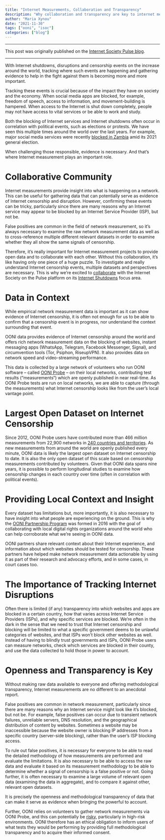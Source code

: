 ```yaml
---
title: "Internet Measurements, Collaboration and Transparency"
description: "Why collaboration and transparency are key to internet measurement."
author: "Maria Xynou"
date: "2021-11-30"
tags: ["ooni", "isoc"]
categories: ["blog"]
---
```


-----------------------------------------------------------------------------------------------------------

This post was originally published on the [Internet Society Pulse blog](https://pulse.internetsociety.org/blog/internet-measurements-collaboration-and-transparency).

--------------------------------------------------------------------------------------------------------------------------

With Internet shutdowns, disruptions and censorship events on the increase
around the world, tracking where such events are happening and gathering
evidence to help in the fight against them is becoming more and more
important.

Tracking these events is crucial because of the impact they have on society and
the economy. When social media apps are blocked, for example, freedom of
speech, access to information, and movement-building is hampered. When access
to the Internet is shut down completely, people may not have access to vital
services or be able to work and study.

Both the blocking of Internet services and Internet shutdowns often occur in
correlation with political events, such as elections or protests. We have seen
this multiple times around the world over the last years. For example, major
social media services were recently [blocked in Zambia](https://ooni.org/post/2021-zambia-social-media-blocks-amid-elections/) amid its 2021 general
election.

When challenging those responsible, evidence is necessary. And that’s where
Internet measurement plays an important role. 

# Collaborative Community

Internet measurements provide insight into what is happening on a network. This
can be useful for gathering data that can potentially serve as evidence of
Internet censorship and disruption. However, confirming these events can be
tricky, particularly since there are many reasons why an Internet service may
appear to be blocked by an Internet Service Provider (ISP), but not be.

False positives are common in the field of network measurement, so it’s always
necessary to examine the raw network measurement data as well as to
cross-reference multiple different relevant datasets in order to examine
whether they all show the same signals of censorship.

Therefore, it’s really important for Internet measurement projects to provide
open data and to collaborate with each other. Without this collaboration, it’s
like having only one piece of a huge puzzle. To investigate and really
understand Internet censorship events, multiple datasets and perspectives are
necessary. This is why we’re excited to [collaborate](https://pulse.internetsociety.org/partners) with the Internet Society
on the Pulse platform on its [Internet Shutdowns](https://pulse.internetsociety.org/shutdowns) focus area. 

# Data in Context

While empirical network measurement data is important as it can show evidence of
Internet censorship, it is often not enough for us to be able to confirm that a
censorship event is in progress, nor understand the context surrounding that
event.

OONI data provides evidence of Internet censorship around the world and offers
rich network measurement data on the blocking of websites, instant messaging
apps (WhatsApp, Telegram, Facebook Messenger, Signal), and circumvention tools
(Tor, Psiphon, RiseupVPN). It also provides data on network speed and
video-streaming performance.

This data is collected by a large network of volunteers who run OONI software –
called [OONI Probe](https://ooni.org/install/?pk_campaign=ISOCOONIProbeInstall) – on their local networks, contributing test results
(“measurements“) which are openly published in near real-time. As OONI Probe
tests are run on local networks, we are able to capture (through the
measurements) what Internet censorship looks like from the user’s local vantage
point. 

# Largest Open Dataset on Internet Censorship

Since 2012, OONI Probe users have contributed more than 466 million measurements
from 22,900 networks in [240 countries and territories](https://explorer.ooni.org/). As new measurements from
around the world are openly published every minute, OONI data is likely the
largest open dataset on Internet censorship to date. It is also the only open
dataset of this scale based on censorship measurements contributed by
volunteers. Given that OONI data spans nine years, it is possible to perform
longitudinal studies to examine how censorship changes in each country over
time (often in correlation with political events). 

# Providing Local Context and Insight

Every dataset has limitations but, more importantly, it is also necessary to
have insight into what people are experiencing on the ground. This is why the
[OONI Partnership Program](https://ooni.org/partners) was formed in 2016 with the goal of collaborating with
local digital rights organizations around the world who can help corroborate
what we’re seeing in OONI data.

OONI partners share relevant context about their Internet experience, and
information about which websites should be tested for censorship. These
partners have helped make network measurement data actionable by using it as
part of their research and advocacy efforts, and in some cases, in court cases
too. 

# The Importance of Tracking Internet Disruptions

Often there is limited (if any) transparency into which websites and apps are
blocked in a certain country, how that varies across Internet Service
Providers (ISPs), and why specific services are blocked. We’re often in the
dark in the sense that we need to trust that Internet censorship and blocking
will be limited to what a specific government deems to be unlawful categories
of websites, and that ISPs won’t block other websites as well. Instead of
having to blindly trust governments and ISPs, OONI Probe users can measure
networks, check which services are blocked in their county, and use the data
collected to hold those in power to account. 

# Openness and Transparency is Key

Without making raw data available to everyone and offering methodological
transparency, Internet measurements are no different to an anecdotal report. 

False positives are common in network measurement, particularly since there are
many reasons why an Internet service might look like it’s blocked, but not be.
For example, false positives can occur due to transient network failures,
unreliable servers, DNS resolution, and the geographical distribution of
content by websites. Sometimes a website may be inaccessible because the
website owner is blocking IP addresses from a specific country
(server-side blocking), rather than the user’s ISP blocking access. 

To rule out false positives, it is necessary for everyone to be able to read the
detailed methodology of how measurements are performed and evaluate the
limitations. It is also necessary to be able to access the raw data and
evaluate it based on its measurement methodology to be able to determine
whether a signal of censorship is a false positive or not. Going further, it is
often necessary to examine a large volume of relevant open data (examining the
data in aggregate), and to compare it against other, relevant open datasets.

It is precisely the openness and methodological transparency of data that can
make it serve as evidence when bringing the powerful to account.

Further, OONI relies on volunteers to gather network measurements via OONI
Probe, and this can potentially be [risky](https://ooni.org/about/risks/), particularly in high-risk
environments. OONI therefore has an ethical obligation to inform users of what
tests they would be performing by providing full methodological transparency
and to acquire their informed consent.
